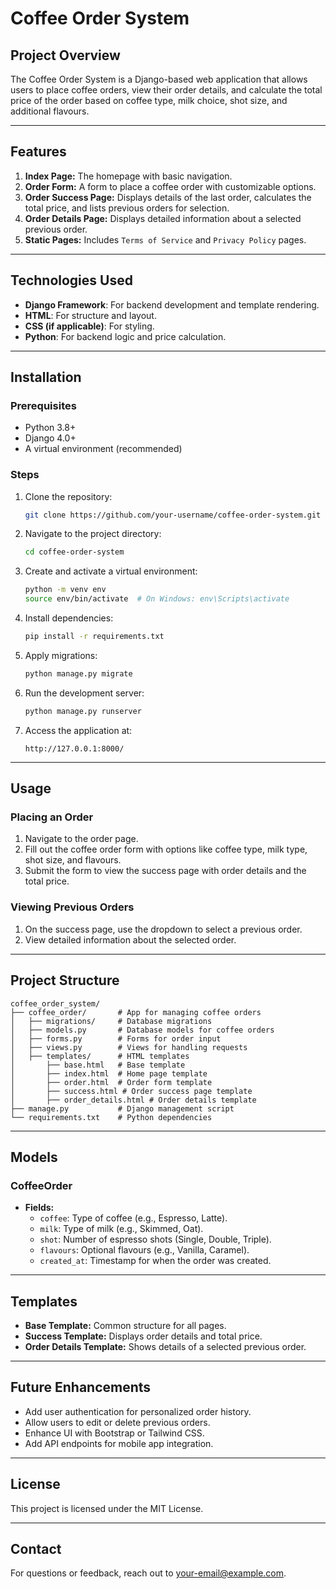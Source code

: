 # Coffee Order System

## Project Overview
The Coffee Order System is a Django-based web application that allows users to place coffee orders, view their order details, and calculate the total price of the order based on coffee type, milk choice, shot size, and additional flavours.

---

## Features
1. **Index Page:** The homepage with basic navigation.
2. **Order Form:** A form to place a coffee order with customizable options.
3. **Order Success Page:** Displays details of the last order, calculates the total price, and lists previous orders for selection.
4. **Order Details Page:** Displays detailed information about a selected previous order.
5. **Static Pages:** Includes `Terms of Service` and `Privacy Policy` pages.

---

## Technologies Used
- **Django Framework**: For backend development and template rendering.
- **HTML**: For structure and layout.
- **CSS (if applicable)**: For styling.
- **Python**: For backend logic and price calculation.

---

## Installation

### Prerequisites
- Python 3.8+
- Django 4.0+
- A virtual environment (recommended)

### Steps
1. Clone the repository:
   ```bash
   git clone https://github.com/your-username/coffee-order-system.git
   ```

2. Navigate to the project directory:
   ```bash
   cd coffee-order-system
   ```

3. Create and activate a virtual environment:
   ```bash
   python -m venv env
   source env/bin/activate  # On Windows: env\Scripts\activate
   ```

4. Install dependencies:
   ```bash
   pip install -r requirements.txt
   ```

5. Apply migrations:
   ```bash
   python manage.py migrate
   ```

6. Run the development server:
   ```bash
   python manage.py runserver
   ```

7. Access the application at:
   ```
   http://127.0.0.1:8000/
   ```

---

## Usage

### Placing an Order
1. Navigate to the order page.
2. Fill out the coffee order form with options like coffee type, milk type, shot size, and flavours.
3. Submit the form to view the success page with order details and the total price.

### Viewing Previous Orders
1. On the success page, use the dropdown to select a previous order.
2. View detailed information about the selected order.

---

## Project Structure
```
coffee_order_system/
├── coffee_order/       # App for managing coffee orders
│   ├── migrations/     # Database migrations
│   ├── models.py       # Database models for coffee orders
│   ├── forms.py        # Forms for order input
│   ├── views.py        # Views for handling requests
│   ├── templates/      # HTML templates
│       ├── base.html   # Base template
│       ├── index.html  # Home page template
│       ├── order.html  # Order form template
│       ├── success.html # Order success page template
│       ├── order_details.html # Order details template
├── manage.py           # Django management script
└── requirements.txt    # Python dependencies
```

---

## Models
### CoffeeOrder
- **Fields:**
  - `coffee`: Type of coffee (e.g., Espresso, Latte).
  - `milk`: Type of milk (e.g., Skimmed, Oat).
  - `shot`: Number of espresso shots (Single, Double, Triple).
  - `flavours`: Optional flavours (e.g., Vanilla, Caramel).
  - `created_at`: Timestamp for when the order was created.

---

## Templates
- **Base Template:** Common structure for all pages.
- **Success Template:** Displays order details and total price.
- **Order Details Template:** Shows details of a selected previous order.

---

## Future Enhancements
- Add user authentication for personalized order history.
- Allow users to edit or delete previous orders.
- Enhance UI with Bootstrap or Tailwind CSS.
- Add API endpoints for mobile app integration.

---

## License
This project is licensed under the MIT License.

---

## Contact
For questions or feedback, reach out to [your-email@example.com](mailto:your-email@example.com).

